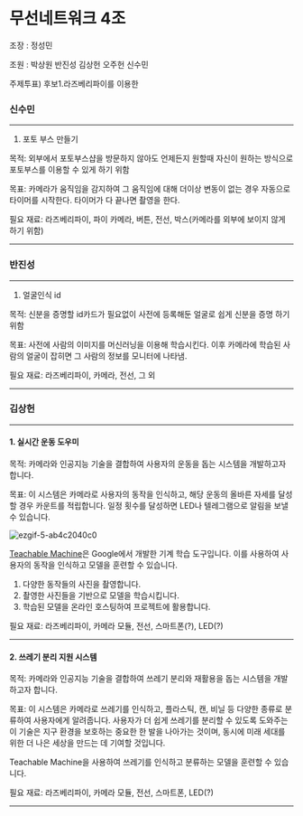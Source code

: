 # 무선네트워크 4조

조장 : 정성민 

조원 : 박상원 반진성 김상헌 오주헌 신수민

주제투표)
후보1.라즈베리파이를 이용한

### 신수민
***
1. 포토 부스 만들기
   
목적: 외부에서 포토부스샵을 방문하지 않아도 언제든지 원할때 자신이 원하는 방식으로 포토부스를 이용할 수 있게 하기 위함

목표: 카메라가 움직임을 감지하여 그 움직임에 대해 더이상 변동이 없는 경우
자동으로 타이머를 시작한다. 타이머가 다 끝나면 촬영을 한다.

필요 재료: 라즈베리파이, 파이 카메라, 버튼, 전선, 박스(카메라를 외부에 보이지 않게 하기 위함)
***

### 반진성
***
1. 얼굴인식 id
   
목적: 신분을 증명할 id카드가 필요없이 사전에 등록해둔 얼굴로 쉽게 신분을 증명 하기 위함

목표: 사전에 사람의 이미지를 머신러닝을 이용해 학습시킨다. 이후 카메라에 학습된 사람의 얼굴이 잡히면 그 사람의 정보를 모니터에 나타냄.

필요 재료: 라즈베리파이, 카메라, 전선, 그 외
***

### 김상헌

---

#### 1. 실시간 운동 도우미

목적: 카메라와 인공지능 기술을 결합하여 사용자의 운동을 돕는 시스템을 개발하고자 합니다.

목표: 이 시스템은 카메라로 사용자의 동작을 인식하고, 해당 운동의 올바른 자세를 달성할 경우 카운트를 적립합니다. 일정 횟수를 달성하면 LED나 텔레그램으로 알림을 보낼 수 있습니다.

![ezgif-5-ab4c2040c0](https://github.com/qwer1227/wireless-network--4-/assets/113282148/515f002d-403f-474d-8367-91b15f7ec90e)

[Teachable Machine](https://teachablemachine.withgoogle.com/)은 Google에서 개발한 기계 학습 도구입니다. 이를 사용하여 사용자의 동작을 인식하고 모델을 훈련할 수 있습니다.

1. 다양한 동작들의 사진을 촬영합니다.
2. 촬영한 사진들을 기반으로 모델을 학습시킵니다.
3. 학습된 모델을 온라인 호스팅하여 프로젝트에 활용합니다.

필요 재료: 라즈베리파이, 카메라 모듈, 전선, 스마트폰(?), LED(?)

---

#### 2. 쓰레기 분리 지원 시스템

목적: 카메라와 인공지능 기술을 결합하여 쓰레기 분리와 재활용을 돕는 시스템을 개발하고자 합니다.

목표: 이 시스템은 카메라로 쓰레기를 인식하고, 플라스틱, 캔, 비닐 등 다양한 종류로 분류하여 사용자에게 알려줍니다.
사용자가 더 쉽게 쓰레기를 분리할 수 있도록 도와주는 이 기술은 지구 환경을 보호하는 중요한 한 발을 나아가는 것이며, 동시에 미래 세대를 위한 더 나은 세상을 만드는 데 기여할 것입니다.

Teachable Machine을 사용하여 쓰레기를 인식하고 분류하는 모델을 훈련할 수 있습니다.

필요 재료: 라즈베리파이, 카메라 모듈, 전선, 스마트폰, LED(?)

---

